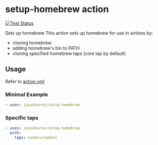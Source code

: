 # setup-homebrew action

[![Test Status](https://img.shields.io/github/workflow/status/jasonkarns/setup-homebrew/Test?label=tests&logo=github)](https://github.com/jasonkarns/setup-homebrew/actions?query=workflow%3ATest)



Sets up homebrew
This action sets up homebrew for use in actions by:
- cloning homebrew
- adding homebrew's bin to PATH
- cloning specified homebrew taps (core tap by default)

## Usage

Refer to [action.yml](action.yml)

### Minimal Example

```yaml
- uses: jasonkarns/setup-homebrew
```

### Specific taps

```yaml
- uses: jasonkarns/setup-homebrew
  with:
    taps: nodenv/nodenv
```
